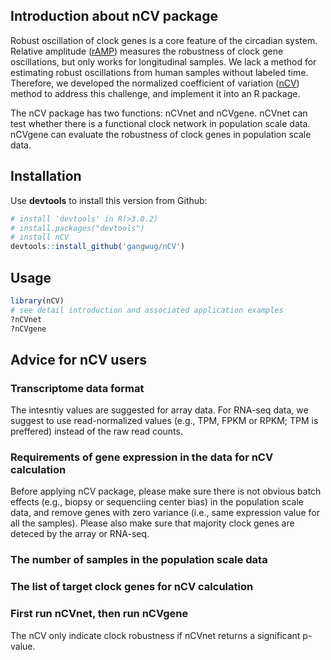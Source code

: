 ## Introduction about nCV package
Robust oscillation of clock genes is a core feature of the circadian system. Relative amplitude ([rAMP](https://journals.sagepub.com/doi/10.26599/BSA.2020.9050005)) measures the robustness of clock gene oscillations, but only works for longitudinal samples. We lack a method for estimating robust oscillations from human samples without labeled time. Therefore, we developed the normalized coefficient of variation ([nCV](https://www.biorxiv.org/content/10.1101/2021.07.28.454045v1.full)) method to address this challenge, and implement it into an R package. 

The nCV package has two functions: nCVnet and nCVgene. nCVnet can test whether there is a functional clock network in population scale data. nCVgene can evaluate the robustness of clock genes in population scale data. 

## Installation
Use **devtools** to install this version from Github:

  ```r
# install 'devtools' in R(>3.0.2)
# install.packages("devtools")
# install nCV
devtools::install_github('gangwug/nCV')
```

## Usage
```r
library(nCV)
# see detail introduction and associated application examples
?nCVnet
?nCVgene
```
## Advice for nCV users

### Transcriptome data format

The intesntiy values are suggested for array data. For RNA-seq data, we suggest to use read-normalized values (e.g., TPM, FPKM or RPKM; TPM is preffered) instead of the raw read counts. 

### Requirements of gene expression in the data for nCV calculation

Before applying nCV package, please make sure there is not obvious batch effects (e.g., biopsy or sequenciing center bias) in the population scale data, and remove genes with zero variance (i.e., same expression value for all the samples). Please also make sure that majority clock genes are deteced by the array or RNA-seq. 

### The number of samples in the population scale data

### The list of target clock genes for nCV calculation

### First run nCVnet, then run nCVgene

The nCV only indicate clock robustness if nCVnet returns a significant p-value. 



